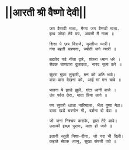 # ||आरती श्री वैष्णो देवी||

                     जय वैष्णवी माता, मैय्या जय वैष्णवी माता.
                     हाथ जोडा तेरे वय, आरती मैं गाता ॥

                     शिशा पे छत्र विराजे, मुरतीया प्यारी।
                     गंगा बहती चरणना, ज्योती जगे न्यारी ॥

                     ब्रह्मवेद पडे नीता द्वारे, शंकरा ध्यान धरे ।
                     सेवक चाणवारा दुलावता, नारद नृत्य करे ॥

                     सुंदरा गुफा तुम्हारी, मन को अति भावे।
                     बारा-बारा देखना को, आई मां मन चावे ॥

                     भावना पे झाडे झुलें, घंटा ध्वनी बाजे ।
                     उंच पर्वत तेरा, माता प्रिया लागे ॥

                     पण सुपारी ध्वजा नारियाला, भेंता पुष्पा मेवा।
                     दासा खडें चरणोन मी, दर्शना दो देवा ॥

                     जो जना निश्चय कराके, द्वारा तेरे आवे।
                     उसाकी इच्छा पुराण, माता हो जावे ॥

                     इतानी स्तुती निशा-दीना, जो नरा भी दिली।
                     कहाते सेवक ध्यानु, सुखा संपत्ती पावे ॥